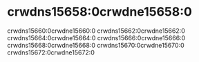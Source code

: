 # crwdns15658:0crwdne15658:0

crwdns15660:0crwdne15660:0 crwdns15662:0crwdne15662:0 crwdns15664:0crwdne15664:0 crwdns15666:0crwdne15666:0 crwdns15668:0crwdne15668:0 crwdns15670:0crwdne15670:0 crwdns15672:0crwdne15672:0
